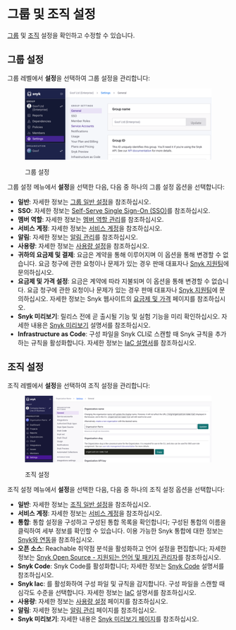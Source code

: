 # 그룹 및 조직 설정

[그룹](group-and-organization-settings.md#group-settings) 및 [조직](group-and-organization-settings.md#organization-settings) 설정을 확인하고 수정할 수 있습니다.

## 그룹 설정

그룹 레벨에서 **설정**을 선택하여 그룹 설정을 관리합니다:

<div align="left"><figure><img src="../../.gitbook/assets/Screenshot 2023-04-26 at 12.57.49.png" alt="그룹 설정"><figcaption><p>그룹 설정</p></figcaption></figure></div>

그룹 설정 메뉴에서 **설정**을 선택한 다음, 다음 중 하나의 그룹 설정 옵션을 선택합니다:

* **일반**: 자세한 정보는 [그룹 일반 설정](groups/group-general-settings.md)을 참조하십시오.
* **SSO**: 자세한 정보는 [Self-Serve Single Sign-On (SSO)](../../enterprise-setup/single-sign-on-sso-for-authentication-to-snyk/configure-self-serve-single-sign-on-sso/)를 참조하십시오.
* **멤버 역할**: 자세한 정보는 [멤버 역할 관리](../user-roles/user-role-management.md)를 참조하십시오.
* **서비스 계정**: 자세한 정보는 [서비스 계정](../../enterprise-setup/service-accounts/)을 참조하십시오.
* **알림**: 자세한 정보는 [알림 관리](../manage-notifications.md)를 참조하십시오.
* **사용량**: 자세한 정보는 [사용량 설정](usage-settings.md)을 참조하십시오.
* **귀하의 요금제 및 결제**: 요금은 계약을 통해 이루어지며 이 옵션을 통해 변경할 수 없습니다. 요금 청구에 관한 요청이나 문제가 있는 경우 판매 대표자나 [Snyk 지원팀](https://support.snyk.io)에 문의하십시오.
* **요금제 및 가격 설정**: 요금은 계약에 따라 지불되며 이 옵션을 통해 변경할 수 없습니다. 요금 청구에 관한 요청이나 문제가 있는 경우 판매 대표자나 [Snyk 지원팀](https://support.snyk.io)에 문의하십시오. 자세한 정보는 Snyk 웹사이트의 [요금제 및 가격](https://snyk.io/plans/) 페이지를 참조하십시오.
* **Snyk 미리보기**: 릴리스 전에 곧 출시될 기능 및 실험 기능을 미리 확인하십시오. 자세한 내용은 [Snyk 미리보기](../snyk-preview.md) 설명서를 참조하십시오.
* **Infrastructure as Code**: 구성 파일을 Snyk CLI로 스캔할 때 Snyk 규칙을 추가하는 규칙을 활성화합니다. 자세한 정보는 [IaC 설명서](../../scan-with-snyk/snyk-iac/)를 참조하십시오.

## 조직 설정

조직 레벨에서 **설정**을 선택하여 조직 설정을 관리합니다:

<div align="left"><figure><img src="../../.gitbook/assets/org_settings.png" alt="조직 설정"><figcaption><p>조직 설정</p></figcaption></figure></div>

조직 설정 메뉴에서 **설정**을 선택한 다음, 다음 중 하나의 조직 설정 옵션을 선택합니다:

* **일반**: 자세한 정보는 [조직 일반 설정](organizations/organization-general-settings.md)을 참조하십시오.
* **서비스 계정**: 자세한 정보는 [서비스 계정](../../enterprise-setup/service-accounts/)을 참조하십시오.
* **통합**: 통합 설정을 구성하고 구성된 통합 목록을 확인합니다; 구성된 통합의 이름을 클릭하여 세부 정보를 확인할 수 있습니다. 이용 가능한 Snyk 통합에 대한 정보는 [Snyk와 연동](https://docs.snyk.io/integrations)을 참조하십시오.
* **오픈 소스**: Reachable 취약점 분석을 활성화하고 언어 설정을 편집합니다; 자세한 정보는 [Snyk Open Source - 지원되는 언어 및 패키지 관리자](../../supported-languages-package-managers-and-frameworks/)를 참조하십시오.
* **Snyk Code**: Snyk Code를 활성화합니다; 자세한 정보는 [Snyk Code](../../scan-with-snyk/snyk-code/) 설명서를 참조하십시오.
* **Snyk Iac**: 를 활성화하여 구성 파일 및 규칙을 감지합니다. 구성 파일을 스캔할 때 심각도 수준을 선택합니다. 자세한 정보는 [IaC](../../scan-with-snyk/snyk-iac/scan-your-iac-source-code/) 설명서를 참조하십시오.
* **사용량**: 자세한 정보는 [사용량 설정](usage-settings.md) 페이지를 참조하십시오.
* **알림**: 자세한 정보는 [알림 관리](../manage-notifications.md) 페이지를 참조하십시오.
* **Snyk 미리보기**: 자세한 내용은 [Snyk 미리보기 페이지](../snyk-preview.md)를 참조하십시오.
